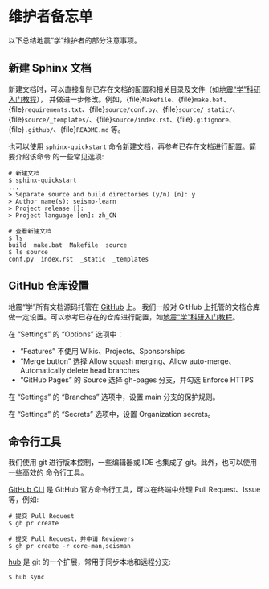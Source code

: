 # 维护者备忘单

以下总结地震“学”维护者的部分注意事项。

## 新建 Sphinx 文档

新建文档时，可以直接复制已存在文档的配置和相关目录及文件（如[地震“学”科研入门教程](https://github.com/seismo-learn/seismology101)），
并做进一步修改。例如，{file}`Makefile`、{file}`make.bat`、
{file}`requirements.txt`、{file}`source/conf.py`、{file}`source/_static/`、
{file}`source/_templates/`、{file}`source/index.rst`、{file}`.gitignore`、
{file}`.github/`、{file}`README.md` 等。

也可以使用 `sphinx-quickstart` 命令新建文档，再参考已存在文档进行配置。简要介绍该命令
的一些常见选项:

```
# 新建文档
$ sphinx-quickstart
...
> Separate source and build directories (y/n) [n]: y
> Author name(s): seismo-learn
> Project release []:
> Project language [en]: zh_CN

# 查看新建文档
$ ls
build  make.bat  Makefile  source
$ ls source
conf.py  index.rst  _static  _templates
```

## GitHub 仓库设置

地震“学”所有文档源码托管在 [GitHub](https://github.com/seismo-learn) 上。
我们一般对 GitHub 上托管的文档仓库做一定设置。可以参考已存在的仓库进行配置，如[地震“学”科研入门教程](https://github.com/seismo-learn/seismology101)。

在 “Settings” 的 “Options” 选项中：

- “Features” 不使用 Wikis、Projects、Sponsorships
- “Merge button” 选择 Allow squash merging、Allow auto-merge、Automatically delete head branches
- “GitHub Pages” 的 Source 选择 gh-pages 分支，并勾选 Enforce HTTPS

在 “Settings” 的 “Branches” 选项中，设置 main 分支的保护规则。

在 “Settings” 的 “Secrets” 选项中，设置 Organization secrets。

## 命令行工具

我们使用 git 进行版本控制，一些编辑器或 IDE 也集成了 git。此外，也可以使用一些高效的
命令行工具。

[GitHub CLI](https://cli.github.com/) 是 GitHub 官方命令行工具，可以在终端中处理
Pull Request、Issue 等，例如:

```
# 提交 Pull Request
$ gh pr create

# 提交 Pull Request，并申请 Reviewers
$ gh pr create -r core-man,seisman
```

[hub](https://hub.github.com/) 是 git 的一个扩展，常用于同步本地和远程分支:

```
$ hub sync
```

